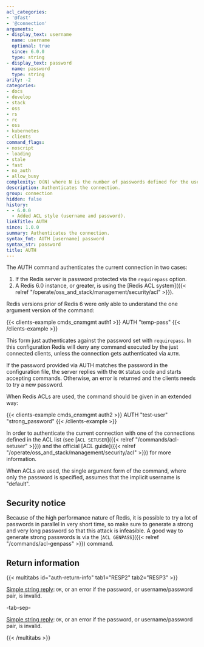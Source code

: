 ```yaml
---
acl_categories:
- '@fast'
- '@connection'
arguments:
- display_text: username
  name: username
  optional: true
  since: 6.0.0
  type: string
- display_text: password
  name: password
  type: string
arity: -2
categories:
- docs
- develop
- stack
- oss
- rs
- rc
- oss
- kubernetes
- clients
command_flags:
- noscript
- loading
- stale
- fast
- no_auth
- allow_busy
complexity: O(N) where N is the number of passwords defined for the user
description: Authenticates the connection.
group: connection
hidden: false
history:
- - 6.0.0
  - Added ACL style (username and password).
linkTitle: AUTH
since: 1.0.0
summary: Authenticates the connection.
syntax_fmt: AUTH [username] password
syntax_str: password
title: AUTH
---
```

The AUTH command authenticates the current connection in two cases:

1. If the Redis server is password protected via the `requirepass` option.
2. A Redis 6.0 instance, or greater, is using the [Redis ACL system]({{< relref "/operate/oss_and_stack/management/security/acl" >}}).

Redis versions prior of Redis 6 were only able to understand the one argument
version of the command:

{{< clients-example cmds_cnxmgmt auth1 >}}
AUTH "temp-pass"
{{< /clients-example >}}

This form just authenticates against the password set with `requirepass`.
In this configuration Redis will deny any command executed by the just
connected clients, unless the connection gets authenticated via `AUTH`.

If the password provided via AUTH matches the password in the configuration file, the server replies with the `OK` status code and starts accepting commands.
Otherwise, an error is returned and the clients needs to try a new password.

When Redis ACLs are used, the command should be given in an extended way:

{{< clients-example cmds_cnxmgmt auth2 >}}
AUTH "test-user" "strong_password"
{{< /clients-example >}}

In order to authenticate the current connection with one of the connections
defined in the ACL list (see [`ACL SETUSER`]({{< relref "/commands/acl-setuser" >}})) and the official [ACL guide]({{< relref "/operate/oss_and_stack/management/security/acl" >}}) for more information.

When ACLs are used, the single argument form of the command, where only the password is specified, assumes that the implicit username is "default".

## Security notice

Because of the high performance nature of Redis, it is possible to try
a lot of passwords in parallel in very short time, so make sure to generate a
strong and very long password so that this attack is infeasible.
A good way to generate strong passwords is via the [`ACL GENPASS`]({{< relref "/commands/acl-genpass" >}}) command.

## Return information

{{< multitabs id="auth-return-info" 
    tab1="RESP2" 
    tab2="RESP3" >}}

[Simple string reply](../../develop/reference/protocol-spec#simple-strings): `OK`, or an error if the password, or username/password pair, is invalid.

-tab-sep-

[Simple string reply](../../develop/reference/protocol-spec#simple-strings): `OK`, or an error if the password, or username/password pair, is invalid.

{{< /multitabs >}}
